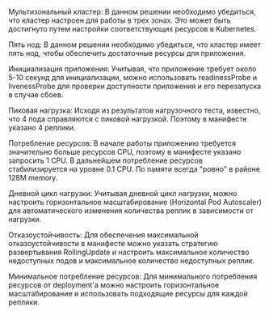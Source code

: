 Мультизональный кластер: В данном решении необходимо убедиться, что кластер настроен для работы в трех зонах. Это может быть достигнуто путем настройки соответствующих ресурсов в Kubernetes.

Пять нод: В данном решении необходимо убедиться, что кластер имеет пять нод, чтобы обеспечить достаточные ресурсы для приложения.

Инициализация приложения: Учитывая, что приложение требует около 5-10 секунд для инициализации, можно использовать readinessProbe и livenessProbe для проверки доступности приложения и его перезапуска в случае сбоев.

Пиковая нагрузка: Исходя из результатов нагрузочного теста, известно, что 4 пода справляются с пиковой нагрузкой. Поэтому в манифесте указано 4 реплики.

Потребление ресурсов: В начале работы приложению требуется значительно больше ресурсов CPU, поэтому в манифесте указано запросить 1 CPU. В дальнейшем потребление ресурсов стабилизируется на уровне 0.1 CPU. По памяти всегда "ровно" в районе 128M memory.

Дневной цикл нагрузки: Учитывая дневной цикл нагрузки, можно настроить горизонтальное масштабирование (Horizontal Pod Autoscaler) для автоматического изменения количества реплик в зависимости от нагрузки.

Отказоустойчивость: Для обеспечения максимальной отказоустойчивости в манифесте можно указать стратегию развертывания RollingUpdate и настроить максимальное количество недоступных подов и максимальное количество недоступных реплик.

Минимальное потребление ресурсов: Для минимального потребления ресурсов от deployment'а можно настроить горизонтальное масштабирование и использовать подходящие ресурсы для каждой реплики.
